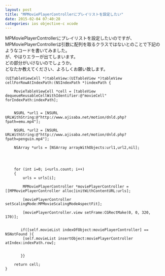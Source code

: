 ```yaml
---
layout: post
title: "MPMoviePlayerControllerにプレイリストを設定したい"
date: 2015-02-04 07:40:28
categories: ios objective-c xcode
---
```

<p>MPMoviePlayerControllerにプレイリストを設定したいのですが、MPMoviePlayerControllerは引数に配列を取るクラスではないとのことで下記のようなコードを書いてみました。<br>
が、やはりエラーが出てしまいます。<br>
どの部分がいけないのでしょうか。<br>
どなたか教えてください、よろしくお願い致します。</p>

<pre><code>(UITableViewCell *)tableView:(UITableView *)tableView cellForRowAtIndexPath:(NSIndexPath *)indexPath {

    MovieTableViewCell *cell = [tableView dequeueReusableCellWithIdentifier:@"movieCell" forIndexPath:indexPath];


    NSURL *url1 = [NSURL URLWithString:@"http://www.ajisaba.net/motion/dnld.php?fpath=emu.mp4"];

    NSURL *url2 = [NSURL URLWithString:@"http://www.ajisaba.net/motion/dnld.php?fpath=penguin.mp4"];

    NSArray *urls = [NSArray arrayWithObjects:url1,url2,nil];




    for (int i=0; i&lt;urls.count; i++)
    {
        urls = urls[i];

        MPMoviePlayerController *moviePlayerController = [[MPMoviePlayerController alloc]initWithContentURL:urls];

        [moviePlayerController setScalingMode:MPMovieScalingModeAspectFit];

        [moviePlayerController.view setFrame:CGRectMake(0, 0, 320, 170)];


       if([self.movieList indexOfObject:moviePlayerController] == NSNotFound ){
        [self.movieList insertObject:moviePlayerController atIndex:indexPath.row];


       }}

    return cell;
}
</code></pre>

